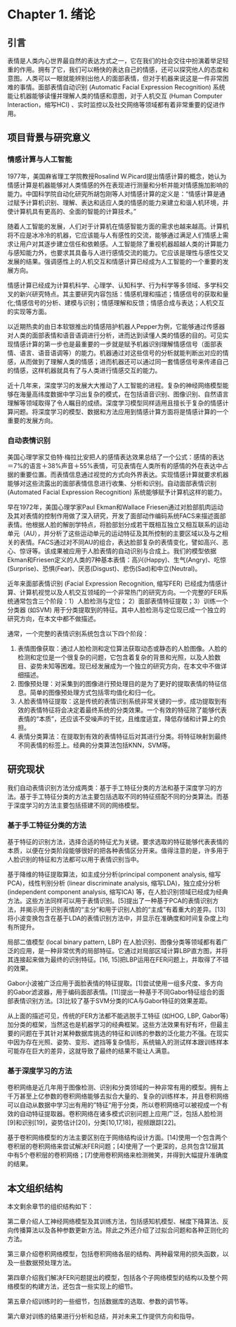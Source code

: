 # Chapter 1. 绪论

## 引言

表情是人类内心世界最自然的表达方式之一，它在我们的社会交往中扮演着举足轻重的作用。拥有了它，我们可以畅快的表达自己的情感，还可以探究他人的态度和意图。人类可以一眼就能辨别出他人的面部表情，但对于机器来说这是一件非常困难的事情。面部表情自动识别 (Automatic Facial Expression Recognition) 系统能让机器能够读懂并理解人类的情感和意图，对于人机交互 (Human Computer Interaction，缩写HCI) 、实时监控以及社交网络等领域都有着非常重要的促进作用。



## 项目背景与研究意义

### 情感计算与人工智能

1977年，美国麻省理工学院教授Rosalind W.Picard提出情感计算的概念，她认为情感计算是机器能够对人类情感的外在表现进行测量和分析并能对情感施加影响的能力。中国科学院自动化研究所胡包刚等人对情感计算的定义是：“情感计算是通过赋予计算机识别、理解、表达和适应人类的情感的能力来建立和谐人机环境，并使计算机具有更高的、全面的智能的计算技术。”

随着人工智能的发展，人们对于计算机在情感智能方面的需求也越来越高。计算机将不应是冰冷冷的机器，它应该能与人有感性的交流，能够通过满足人们情感上需求让用户对其逐步建立信任和依赖感。人工智能除了重视机器超越人类的计算能力与感知能力外，也要求其具备与人进行感情交流的能力。它应该是理性与感性交叉发展的结果。强调感性上的人机交互和情感计算已经成为人工智能的一个重要的发展方向。

情感计算已经成为计算机科学、心理学、认知科学、行为科学等多领域、多学科交叉的新兴研究特点。其主要研究内容包括：情感机理和描述；情感信号的获取和量化;情感信号的分析、建模与识别；情感理解和反馈；情感合成与表达；人机交互的实现等方面。

以近期热卖的由日本软银推出的情感陪护机器人Pepper为例，它能够通过传感器对人类的面部表情和语音语调进行分析，进而达到读懂人类的情感的目的。可见实现情感计算的第一步也是最重要的一步就是赋予机器识别理解情感信号（面部表情、语言、语音语调等）的能力。机器通过对这些信号的分析就能判断出对应的情感，从而做到了理解人类的情感；进而机器还可以通过同一套情感信号来传递自己的情感，这样机器就具有了与人类进行情感交互的能力。

近十几年来，深度学习的发展大大推动了人工智能的进程。复杂的神经网络模型能够在海量高纬度数据中学习出复杂的模式，在包括语音识别、图像识别、自然语言理解等领域取得了令人瞩目的成绩。深度学习模型同样适用且擅长于复杂的情感计算问题。将深度学习的模型、数据和方法应用到情感计算方面将是情感计算的一个重要的发展方向。

### 自动表情识别

美国心理学家艾伯特·梅拉比安把人的感情表达效果总结了一个公式：感情的表达＝7%的语言＋38%声音＋55%表情，可见表情在人类所有的感情的外在表达中占据的重要位置。而表情信息通过视觉的方式向外界表达。实现情感计算就要求机器能够对这些流露出的面部表情信息进行收集、分析和识别。自动面部表情识别 (Automated Facial Expression Recognition) 系统能够赋予计算机这样的能力。

早在1972年，美国心理学家Paul Ekman和Wallace Friesen通过对脸部肌肉运动及其对表情的控制作用做了深入研究，开发了面部动作编码系统FACS来描述面部表情。他根据人脸的解剖学特点，将脸部划分成若干既相互独立又相互联系的运动单元（AU），并分析了这些运动单元的运动特征及其所控制的主要区域以及与之相关的表情。FACS通过对不同AU的组合，表达脸部复杂的表情变化，譬如高兴、恶心、惊讶等。该成果被应用于人脸表情的自动识别与合成上。我们的模型依据Ekman和Friesen定义的人类的7种基本表情：高兴(Happy)、生气(Angry)、吃惊(Surprise)、恐惧(Fear)、厌恶(Disgust)、悲伤(Sad)和中立(Neutral)。

近年来面部表情识别 (Facial Expression Recognition, 缩写FER) 已经成为情感计算、计算机视觉以及人机交互领域的一个非常热门的研究方向。一个完整的FER系统通常包含三个阶段：1）人脸检测与定位； 2）面部表情特征提取；3）训练一个分类器 (如SVM) 用于分类提取到的特征。其中人脸检测与定位现已成一个独立的研究方向，在本文中都不做描述。

通常，一个完整的表情识别系统包含以下四个阶段：

1. 表情图像获取：通过人脸检测和定位算法获取动态或静态的人脸图像。人脸的检测和定位是一个很复杂的问题，它包含着复杂的背景和光照，以及人脸数目、姿势未知等困难。现已经发展成为一个独立的研究方向，在本文中不做详细描述。
2. 图像预处理：对采集到的图像进行预处理目的是为了更好的提取表情的特征信息。简单的图像预处理方式包括零均值化和归一化。
3. 人脸表情特征提取：这是传统的表情识别系统非常关键的一步。成功提取到有效的表情特征将会决定着最终系统的分类效果。一个有效的特征除了能够代表表情的“本质”，还应该不受噪声的干扰，且维度适宜，降低存储和计算上的负担。
4. 表情分类算法：在提取到有效的表情特征后对其进行分类。将特征映射到最终不同表情的标签上。经典的分类算法包括KNN，SVM等。




## 研究现状

我们自动表情识别方法分成两类：基于手工特征分类的方法和基于深度学习的方法。基于手工特征分类的方法主要包括选取不同的特征搭配不同的分类算法。而基于深度学习的方法主要包括搭建不同的网络模型。

### 基于手工特征分类的方法

基于特征的识别方法，选择合适的特征尤为关键。要求选取的特征能够代表表情的本质，以便在分类阶段能够很好的把各种表情区分开来。值得注意的是，许多用于人脸识别的特征和方法都可以用于表情识别当中。

基于降维的特征提取算法，如主成分分析(principal component analysis, 缩写PCA)，线性判别分析 (linear discriminate analysis, 缩写LDA)，独立成分分析 (independent component analysis, 缩写ICA) 等，在人脸识别领域已经成为经典方法。这些方法同样可以用于表情识别。[5]提出了一种基于PCA的表情识别方法，并揭示用于识别表情的“主分”和用于识别人脸的“主成”有着重大的差异。[13]将小波变换包含在基于LDA的表情识别方法中，并显示在准确度和时间复杂度上均有所提升。

局部二值模型 (local binary pattern, LBP) 在人脸识别、图像分类等领域都有着广泛的应用，是一种非常优秀的局部特征。它通过对局部区域计算LBP直方图，并将其连接起来做为最终的识别特征。[16, 15]把LBP运用在FER问题上，并取得了不错的效果。

Gabor小波被广泛应用于面脸表情的特征提取。[1]尝试使用一组多尺度、多方向的Gabor滤波器，用于编码面部表情。[11]提出一种基于不同Gabor特征组合的面部表情识别方法。[3]比较了基于SVM分类的ICA与Gabor特征的效果差距。

从上面的描述可见，传统的FER方法都不能逃脱手工特征 (如HOG, LBP, Gabor等) 加分类的框架，当然这也是机器学习的经典框架。这些方法效果有好有坏，但最主要的问题在于其针对某种数据库挑选的特征和训练的参数的泛化能力不强。在现实中因为存在光照、姿势、变形、遮挡等复杂情形，系统输入的测试样本跟训练样本可能存在巨大的差异，这就导致了最终的结果不能让人满意。

### 基于深度学习的方法

卷积网络是近几年用于图像检测、识别和分类领域的一种非常有用的模型。拥有上千万甚至上亿参数的卷积网络能够去拟合大量的、复杂的训练样本，并且卷积网络可以自动从数据中学习出有用的”特征“用于分类，所以卷积网络可以被视成一个有效的自动特征提取器。卷积网络在诸多模式识别问题上应用广泛，包括人脸检测[9]和识别[19]，姿势估计[20]，分类[10,17,18]，视频跟踪[22]。

基于卷积网络模型的方法主要区别在于网络结构设计方面。[14]使用一个包含两个卷积层的卷积网络来尝试解决FER问题；[4]使用了一个更深的，总共包含12层其中有5个卷积层的卷积网络；[7]使用卷积网络来检测微笑，并得到大幅提升准确度的结果。

## 本文组织结构

本文剩余章节的组织结构如下：

第二章介绍人工神经网络模型及其训练方法，包括感知机模型、梯度下降算法、反向传播算法以及各种参数更新方法。除此之外还介绍了过拟合问题和各种正则化的方法。

第三章介绍卷积网络模型，包括卷积网络各层的结构、两种最常用的损失函数，以及一些数据预处理方法。

第四章介绍我们解决FER问题提出的模型，包括各个子网络模型的结构以及整个网络模型的构建方法，还包含一些实现上的细节。

第五章介绍训练时的一些细节，包括数据库的选取、参数的调节等。

第六章对训练的结果进行分析和总结，并对未来工作提供方向和指导。

